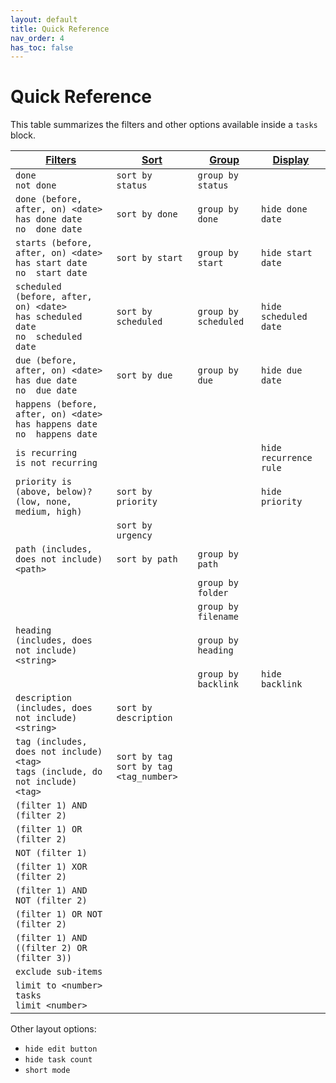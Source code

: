 ```yaml
---
layout: default
title: Quick Reference
nav_order: 4
has_toc: false
---
```


# Quick Reference

[1]: https://obsidian-tasks-group.github.io/obsidian-tasks/queries/filters/
[2]: https://obsidian-tasks-group.github.io/obsidian-tasks/queries/sorting/
[3]: https://obsidian-tasks-group.github.io/obsidian-tasks/queries/grouping/
[4]: https://obsidian-tasks-group.github.io/obsidian-tasks/queries/layout/

This table summarizes the filters and other options available inside a `tasks` block.

| [Filters][1]                                                                           | [Sort][2]                                   |  [Group][3]         | [Display][4]           |
| ---------------------------------------------------------------------------------------| ------------------------------------------- | --------------------| -----------------------|
| `done`<br>`not done`                                                                   | `sort by status`                            | `group by status`   |                        |
| `done (before, after, on) <date>`<br>`has done date`<br>`no  done date`                | `sort by done`                              | `group by done`     | `hide done date`       |
| `starts (before, after, on) <date>`<br>`has start date`<br>`no  start date`            | `sort by start`                             | `group by start`    | `hide start date`      |
| `scheduled (before, after, on) <date>`<br>`has scheduled date`<br>`no  scheduled date` | `sort by scheduled`                         | `group by scheduled`| `hide scheduled date`  |
| `due (before, after, on) <date>`<br>`has due date`<br>`no  due date`                   | `sort by due`                               | `group by due`      | `hide due date`        |
| `happens (before, after, on) <date>`<br>`has happens date`<br>`no  happens date`       |                                             |                     |                        |
| `is recurring`<br>`is not recurring`                                                   |                                             |                     | `hide recurrence rule` |
| `priority is (above, below)? (low, none, medium, high)`                                | `sort by priority`                          |                     | `hide priority`        |
|                                                                                        | `sort by urgency`                           |                     |                        |
| `path (includes, does not include) <path>`                                             | `sort by path`                              | `group by path`     |                        |
|                                                                                        |                                             | `group by folder`   |                        |
|                                                                                        |                                             | `group by filename` |                        |
| `heading (includes, does not include) <string>`                                        |                                             | `group by heading`  |                        |
|                                                                                        |                                             | `group by backlink` | `hide backlink`        |
| `description (includes, does not include) <string>`                                    | `sort by description`                       |                     |                        |
| `tag (includes, does not include) <tag>`<br>`tags (include, do not include) <tag>`     | `sort by tag`<br>`sort by tag <tag_number>` |                     |                        |
| `(filter 1) AND (filter 2)`                                                            |                                             |                     |                        |
| `(filter 1) OR (filter 2)`                                                             |                                             |                     |                        |
| `NOT (filter 1)`                                                                       |                                             |                     |                        |
| `(filter 1) XOR (filter 2)`                                                            |                                             |                     |                        |
| `(filter 1) AND NOT (filter 2)`                                                        |                                             |                     |                        |
| `(filter 1) OR NOT (filter 2)`                                                         |                                             |                     |                        |
| `(filter 1) AND ((filter 2) OR (filter 3))`                                            |                                             |                     |                        |
| `exclude sub-items`                                                                    |                                             |                     |                        |
| `limit to <number> tasks`<br>`limit <number>`                                          |                                             |                     |                        |

Other layout options:

- `hide edit button`
- `hide task count`
- `short mode`
